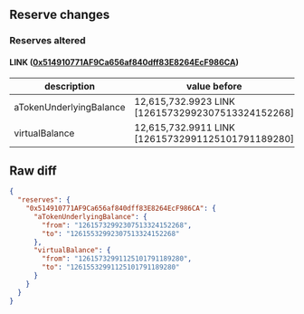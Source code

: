 ## Reserve changes

### Reserves altered

#### LINK ([0x514910771AF9Ca656af840dff83E8264EcF986CA](https://etherscan.io/address/0x514910771AF9Ca656af840dff83E8264EcF986CA))

| description | value before | value after |
| --- | --- | --- |
| aTokenUnderlyingBalance | 12,615,732.9923 LINK [12615732992307513324152268] | 12,615,532.9923 LINK [12615532992307513324152268] |
| virtualBalance | 12,615,732.9911 LINK [12615732991125101791189280] | 12,615,532.9911 LINK [12615532991125101791189280] |


## Raw diff

```json
{
  "reserves": {
    "0x514910771AF9Ca656af840dff83E8264EcF986CA": {
      "aTokenUnderlyingBalance": {
        "from": "12615732992307513324152268",
        "to": "12615532992307513324152268"
      },
      "virtualBalance": {
        "from": "12615732991125101791189280",
        "to": "12615532991125101791189280"
      }
    }
  }
}
```